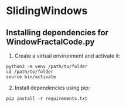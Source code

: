 # SlidingWindows

## Installing dependencies for WindowFractalCode.py

1. Create a virtual environment and activate it:
```
python3 -m venv /path/to/folder
cd /path/to/folder
source bin/activate
```

2. Install dependencies using pip:
```
pip install -r requirements.txt
```

